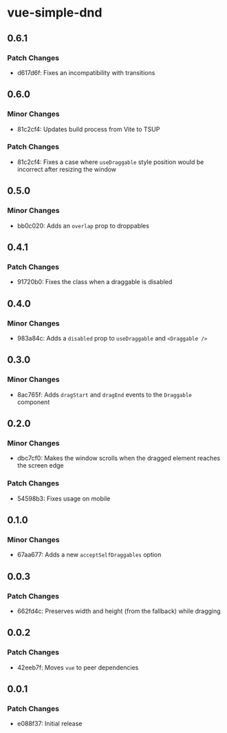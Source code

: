 # vue-simple-dnd

## 0.6.1

### Patch Changes

- d617d6f: Fixes an incompatibility with transitions

## 0.6.0

### Minor Changes

- 81c2cf4: Updates build process from Vite to TSUP

### Patch Changes

- 81c2cf4: Fixes a case where `useDraggable` style position would be incorrect after resizing the window

## 0.5.0

### Minor Changes

- bb0c020: Adds an `overlap` prop to droppables

## 0.4.1

### Patch Changes

- 91720b0: Fixes the class when a draggable is disabled

## 0.4.0

### Minor Changes

- 983a84c: Adds a `disabled` prop to `useDraggable` and `<Draggable />`

## 0.3.0

### Minor Changes

- 8ac765f: Adds `dragStart` and `dragEnd` events to the `Draggable` component

## 0.2.0

### Minor Changes

- dbc7cf0: Makes the window scrolls when the dragged element reaches the screen edge

### Patch Changes

- 54598b3: Fixes usage on mobile

## 0.1.0

### Minor Changes

- 67aa677: Adds a new `acceptSelfDraggables` option

## 0.0.3

### Patch Changes

- 662fd4c: Preserves width and height (from the fallback) while dragging

## 0.0.2

### Patch Changes

- 42eeb7f: Moves `vue` to peer dependencies

## 0.0.1

### Patch Changes

- e088f37: Initial release
